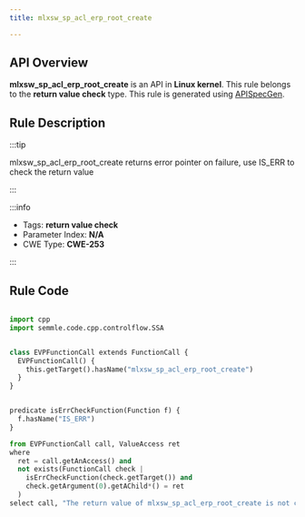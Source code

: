 ```yaml
---
title: mlxsw_sp_acl_erp_root_create

---
```



## API Overview
**mlxsw_sp_acl_erp_root_create** is an API in **Linux kernel**. This rule belongs to the **return value check** type. This rule is generated using [APISpecGen](../../tools/APISpecGen).
## Rule Description

:::tip

mlxsw_sp_acl_erp_root_create returns error pointer on failure, use IS_ERR to check the return value

:::

:::info

- Tags: **return value check**
- Parameter Index: **N/A**
- CWE Type: **CWE-253**

:::

## Rule Code
```python

import cpp
import semmle.code.cpp.controlflow.SSA


class EVPFunctionCall extends FunctionCall {
  EVPFunctionCall() {
    this.getTarget().hasName("mlxsw_sp_acl_erp_root_create")
  }
}


predicate isErrCheckFunction(Function f) {
  f.hasName("IS_ERR") 
}

from EVPFunctionCall call, ValueAccess ret
where
  ret = call.getAnAccess() and
  not exists(FunctionCall check |
    isErrCheckFunction(check.getTarget()) and
    check.getArgument(0).getAChild*() = ret
  )
select call, "The return value of mlxsw_sp_acl_erp_root_create is not checked with IS_ERR."
    
```